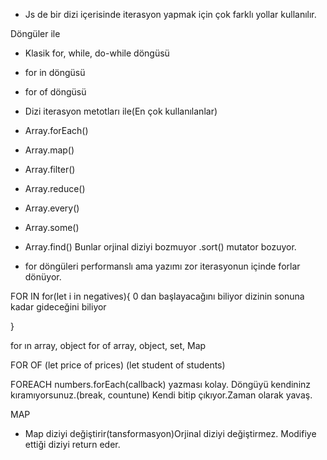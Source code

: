 - Js de bir dizi içerisinde iterasyon yapmak için çok farklı yollar kullanılır.

Döngüler ile
- Klasik for, while, do-while döngüsü
- for in döngüsü
- for of döngüsü

- Dizi iterasyon metotları ile(En çok kullanılanlar)
- Array.forEach()
- Array.map()
- Array.filter()
- Array.reduce()
- Array.every()
- Array.some()
- Array.find()
Bunlar orjinal diziyi bozmuyor .sort() mutator bozuyor.


- for döngüleri performanslı ama yazımı zor iterasyonun içinde forlar dönüyor.

FOR IN
for(let i in negatives){ 0 dan başlayacağını biliyor dizinin sonuna kadar gideceğini biliyor

}

for ın array, object
for of array, object, set, Map

FOR OF
(let price of prices)
(let student of students)

FOREACH
numbers.forEach(callback) yazması kolay. Döngüyü kendininz kıramıyorsunuz.(break, countune) Kendi bitip çıkıyor.Zaman olarak yavaş.

MAP
- Map diziyi değiştirir(tansformasyon)Orjinal diziyi değiştirmez. Modifiye ettiği diziyi return eder.